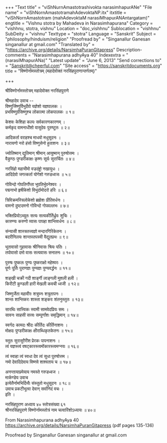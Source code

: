 +++
"Text title" = "viShNurnAmastotrashivokta narasimhapurANe"
"File name" = "viShNornAmastotramahAdevoktaNP.itx"
itxtitle = "viShNornAmastotram (mahAdevoktaM narasiMhapurANAntargatam)"
engtitle = "Vishnu stotra by Mahadeva in Narasimhapurana"
Category = "vishhnu, stotra, vishnu"
Location = "doc_vishhnu"
Sublocation = "vishhnu"
SubDeity = "vishnu"
Texttype = "stotra"
Language = "Sanskrit"
Subject = "philosophy/hinduism/religion"
"Proofread by" = "Singanallur Ganesan singanallur at gmail.com"
"Translated by" = "https://archive.org/details/NarsimhaPuranGitapress"
Description-comments = "Narasimhapurana adhyAya 40"
Indexextra = "(narasiMhapurANa)"
"Latest update" = "June 6, 2013"
"Send corrections to" = "Sanskrit@cheerful.com"
"Site access" = "https://sanskritdocuments.org"
title = "विष्णोर्नामस्तोत्रम् (महादेवोक्तं नरसिंहपुराणान्तर्गतम्)"

+++
  
 श्रीविष्णोर्नामस्तोत्रम् महादेवोक्त नरसिंहपुराणे   
  
श्रीमहादेव उवाच --  
विष्णुर्जिष्णुर्विभुर्देवो यज्ञेशो यज्ञपालकः ।  
प्रभविष्णुर्ग्रसिष्णुश्च लोकात्मा लोकपालकः ॥ १॥  
  
केशवः केशिहा कल्पः सर्वकारणकारणम् ।  
कर्मकृद वामनाधीशो वासुदेवः पुरुष्टुतः ॥ २॥  
  
आदिकर्ता वराहश्च माधवो मधुसूदनः ।  
नारायणो नरो हंसो विष्णुसेनो हुताशनः ॥ ३॥  
  
ज्योतिष्मान् द्युतिमान् श्रीमान् आयुष्मान् पुरुषोत्तमः ।  
वैकुण्ठः पुण्डरीकाक्षः कृष्णः सूर्यः सुरार्चितः ॥ ४॥  
  
नरसिंहो महाभीमो वज्रदंष्ट्रो नखायुधः ।  
आदिदेवो जगत्कर्ता योगेशो गरुडध्वजः ॥ ५॥  
  
गोविन्दो गोपतिर्गोप्ता भूपतिर्भुवनेश्वरः ।  
पद्मनाभो हृषीकेशो विभुर्दामोदरो हरिः ॥ ६॥  
  
त्रिविक्रमस्त्रिलोकेशो ब्रह्मेशः प्रीतिवर्धनः ।  
वामनो दुष्टदमनो गोविन्दो गोपवल्लभः ॥ ७॥  
  
भक्तिप्रियोऽच्युतः सत्यः सत्यकीर्तिर्ध्रुवः शुचिः ।  
कारुण्यः करुणो व्यासः पापहा शान्तिवर्धनः ॥ ८॥  
  
संन्यासी शास्त्रतत्त्वज्ञो मन्दारगिरिकेतनः ।  
बदरीनिलयः शान्तस्तपस्वी वैद्युतप्रभः ॥ ९॥  
  
भूतावासो गुहावासः श्रीनिवासः श्रियः पतिः ।  
तपोवासो दमो वासः सत्यवासः सनातनः ॥ १०॥  
  
पुरुषः पुष्कलः पुण्यः पुष्कराक्षो महेश्वरः ।  
पूर्णः पूर्तिः पुराणज्ञः पुण्यज्ञः पुण्यवर्द्धनः ॥ ११॥  
  
शङ्खी चक्री गदी शार्ङ्गी लाङ्गली मुशली हली ।  
किरीटी कुण्डली हारी मेखली कवची ध्वजी ॥ १२॥  
  
जिष्णुर्जेता महावीरः शत्रुघ्नः शत्रुतापनः ।  
शान्तः शान्तिकरः शास्ता शङ्करः शंतनुस्तुतः ॥ १३॥  
  
सारथिः सात्त्विकः स्वामी सामवेदप्रियः समः ।  
सावनः साहसी सत्त्वः सम्पूर्णांशः समृद्धिमान् ॥ १४॥  
  
स्वर्गदः कामदः श्रीदः कीर्तिदः कीर्तिनाशनः ।  
मोक्षदः पुण्डरीकाक्षः क्षीराब्धिकृतकेतनः ॥ १५॥  
  
स्तुतः सुरासुरैरीश प्रेरकः पापनाशनः ।  
त्वं यज्ञस्त्वं वषट्कारस्त्वमोंकारस्त्वमग्नयः ॥ १६॥  
  
त्वं स्वाहा त्वं स्वधा देव त्वं सुधा पुरुषोत्तम ।  
नमो देवादिदेवाय विष्णवे शाश्वताय च ॥ १७॥  
  
अनन्तायाप्रमेयाय नमस्ते गरुडध्वज ।  
मार्कण्डेय उवाच  
इत्येतैर्नामभिर्दिव्यैः संस्तुतो मधुसूदनः ॥ १८॥   
उवाच प्रकटीभूत्वा देवान् सर्वानिदं वचः ।  
इति ।  
  
नरसिंहपुराण अध्याय ४० स्तोत्रसंख्या ६१  
श्रीनरसिंहपुराणे विष्णोर्नामस्तोत्रं नाम चत्वारिंशोऽध्यायः ॥ ४०॥  
  
   
From Narasimhapurana adhyAya 40  
https://archive.org/details/NarsimhaPuranGitapress (pdf pages 135-136)  
  
Proofread by Singanallur Ganesan singanallur at gmail.com  
  
